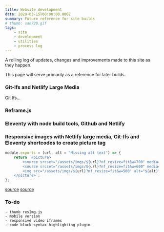 ```yaml
---
title: Website development
date: 2020-03-15T00:00:00.000Z
summary: Future reference for site builds
# thumb: san720.gif
tags:
    - site
    - development
    - utilities
    - process log
---
```

A rolling log of updates, changes and improvements made to this site as they happen.

This page will serve primarily as a reference for later builds.

### Git-lfs and Netlify Large Media

Git lfs...

### Reframe.js

### Eleventy with node build tools, Github and Netlify

### Responsive images with Netlify large media, Git-lfs and Eleventy shortcodes to create picture tag

```js
module.exports = (url, alt = "Missing alt text") => {
    return `<picture>
        <source srcset="/assets/imgs/${url}?nf_resize=fit&w=700" media="(min-width: 1200px)">
        <source srcset="/assets/imgs/${url}?nf_resize=fit&w=600" media="(min-width: 740px)">
        <img src="/assets/imgs/${url}?nf_resize=fit&w=500" alt="${alt}" />
    </picture>`;
};
```

[source](https://example-nlm-picture.netlify.com/)
[source](https://docs.netlify.com/large-media/transform-images/#smartcrop)


### To-do
    - thumb resImg.js
    - mobile version
    - responsive video iframes
    - code block syntax highlighting plugin